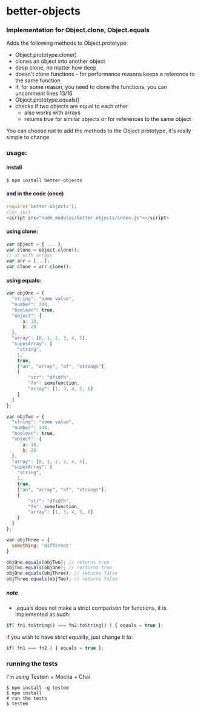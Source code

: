 better-objects
============

### Implementation for Object.clone, Object.equals

Adds the following methods to Object.prototype:
* Object.prototype.clone()
 * clones an object into another object
  * deep clone, no matter how deep
  * doesn't clone functions - for performance reasons keeps a reference to the same function
   * if, for some reason, you need to clone the functions, you can uncomment lines 13/16
* Object.prototype.equals()
 * checks if two objects are equal to each other
   * also works with arrays
   * returns true for similar objects or for references to the same object
   
You can choose not to add the methods to the Object prototype, it's really simple to change
   

### usage:

#### install
```shell
$ npm install better-objects
```
#### and in the code (once)
```javascript
require('better-objects');
//or just 
<script src="node_modules/better-objects/index.js"></script>
```
#### using clone: 
```javascript
var object = { ... };
var clone = object.clone();
// or with arrays
var arr = [...];
var clone = arr.clone();
```

#### using equals: 
```javascript
var objOne = {
  "string": "some value",
  "number": 344,
  "boolean": true,
  "object": {
      a: 10,
      b: 20
  },
  "array": [0, 1, 2, 3, 4, 5],
  "superArray": [
    "string",
    1,
    true,
    ["an", "array", "of", "strings"],
    {
        "str": "dfsdfh",
        "fn": somefunction,
        "array": [1, 3, 4, 5, 6]
    }
  ]
};

var objTwo = {
  "string": "some value",
  "number": 344,
  "boolean": true,
  "object": {
      a: 10,
      b: 20
  },
  "array": [0, 1, 2, 3, 4, 5],
  "superArray": [
    "string",
    1,
    true,
    ["an", "array", "of", "strings"],
    {
        "str": "dfsdfh",
        "fn": somefunction,
        "array": [1, 3, 4, 5, 6]
    }
  ]
};

var objThree = {
  something: 'different'
}

objOne.equals(objTwo); // returns true
objTwo.equals(objOne); // rerturns true
objOne.equals(objThree); // returns false
objThree.equals(objTwo); // returns false
```

##### note
- .equals does not make a strict comparison for functions, it is implemented as such:
```javascript
if( fn1.toString() === fn2.toString() ) { equals = true };
```
if you wish to have strict equality, just change it to:
```javascript
if( fn1 === fn2 ) { equals = true };
```

### running the tests
I'm using Testem + Mocha + Chai
```
$ npm install -g testem
$ npm install
# run the tests
$ testem
```
